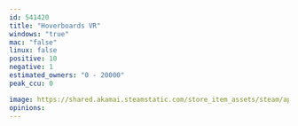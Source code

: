 ```yaml
---
id: 541420
title: "Hoverboards VR"
windows: "true"
mac: "false"
linux: false
positive: 10
negative: 1
estimated_owners: "0 - 20000"
peak_ccu: 0

image: https://shared.akamai.steamstatic.com/store_item_assets/steam/apps/541420/header.jpg?t=1518829130
opinions:
---
```

